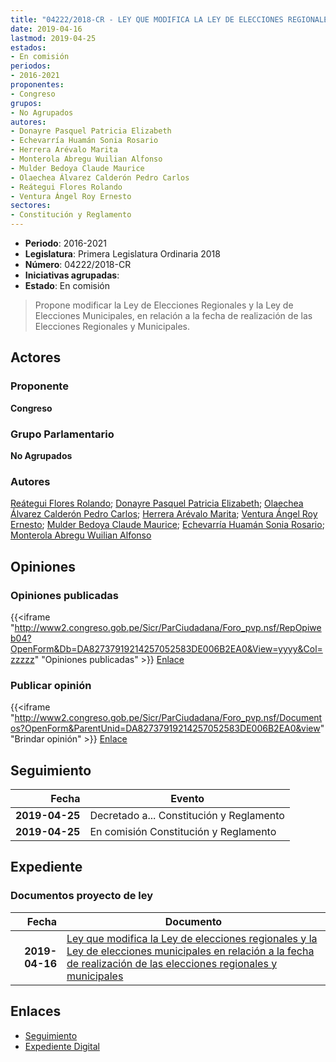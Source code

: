 ```yaml
---
title: "04222/2018-CR - LEY QUE MODIFICA LA LEY DE ELECCIONES REGIONALES Y LA LEY DE ELECCIONES MUNICIPALES EN RELACIÓN A LA FECHA DE REALIZACIÓN DE LAS ELECCIONES REGIONALES Y MUNICIPALES"
date: 2019-04-16
lastmod: 2019-04-25
estados:
- En comisión
periodos:
- 2016-2021
proponentes:
- Congreso
grupos:
- No Agrupados
autores:
- Donayre Pasquel Patricia Elizabeth
- Echevarría Huamán Sonia Rosario
- Herrera Arévalo Marita
- Monterola Abregu Wuilian Alfonso
- Mulder Bedoya Claude Maurice
- Olaechea Álvarez Calderón Pedro Carlos
- Reátegui Flores Rolando
- Ventura Ángel Roy Ernesto
sectores:
- Constitución y Reglamento
---
```

- **Periodo**: 2016-2021
- **Legislatura**: Primera Legislatura Ordinaria 2018
- **Número**: 04222/2018-CR
- **Iniciativas agrupadas**: 
- **Estado**: En comisión

> Propone modificar la Ley de Elecciones Regionales y la Ley de Elecciones Municipales, en relación a la fecha de realización de las Elecciones Regionales y Municipales.


## Actores

### Proponente

**Congreso**

### Grupo Parlamentario

**No Agrupados**

### Autores

[Reátegui Flores Rolando](mailto:mailto:rreategui@congreso.gob.pe); [Donayre Pasquel Patricia Elizabeth](mailto:mailto:pdonayre@congreso.gob.pe); [Olaechea Álvarez Calderón Pedro Carlos](mailto:mailto:polaechea@congreso.gob.pe); [Herrera Arévalo Marita](mailto:mailto:mherrera@congreso.gob.pe); [Ventura Ángel Roy Ernesto](mailto:mailto:rventura@congreso.gob.pe); [Mulder Bedoya Claude Maurice](mailto:mailto:mmulder@congreso.gob.pe); [Echevarría Huamán Sonia Rosario](mailto:mailto:sechevarria@congreso.gob.pe); [Monterola Abregu Wuilian Alfonso](mailto:mailto:wmonterola@congreso.gob.pe)

## Opiniones

### Opiniones publicadas

{{<iframe "http://www2.congreso.gob.pe/Sicr/ParCiudadana/Foro_pvp.nsf/RepOpiweb04?OpenForm&Db=DA82737919214257052583DE006B2EA0&View=yyyy&Col=zzzzz" "Opiniones publicadas" >}}
[Enlace](http://www2.congreso.gob.pe/Sicr/ParCiudadana/Foro_pvp.nsf/RepOpiweb04?OpenForm&Db=DA82737919214257052583DE006B2EA0&View=yyyy&Col=zzzzz)

### Publicar opinión

{{<iframe "http://www2.congreso.gob.pe/Sicr/ParCiudadana/Foro_pvp.nsf/Documentos?OpenForm&ParentUnid=DA82737919214257052583DE006B2EA0&view" "Brindar opinión" >}}
[Enlace](http://www2.congreso.gob.pe/Sicr/ParCiudadana/Foro_pvp.nsf/Documentos?OpenForm&ParentUnid=DA82737919214257052583DE006B2EA0&view)


## Seguimiento

| Fecha | Evento |
|------:|--------|
| **2019-04-25** | Decretado a... Constitución y Reglamento |
| **2019-04-25** | En comisión Constitución y Reglamento |

## Expediente

### Documentos proyecto de ley

| Fecha | Documento |
|------:|-----------|
| **2019-04-16** | [Ley que modifica la Ley de elecciones regionales y la Ley de elecciones municipales en relación a la fecha de realización de las elecciones regionales y municipales](http://www.leyes.congreso.gob.pe/Documentos/2016_2021/Proyectos_de_Ley_y_de_Resoluciones_Legislativas/PL0422220190416.pdf) |

## Enlaces

- [Seguimiento](http://www2.congreso.gob.pe/Sicr/TraDocEstProc/CLProLey2016.nsf/f7fff46988ca05b1052578e100829cc7/da9029e627bb0163052583de006f623d?OpenDocument)
- [Expediente Digital](http://www2.congreso.gob.pe/Sicr/TraDocEstProc/Expvirt_2011.nsf/visbusqptramdoc1621/04222?opendocument)

